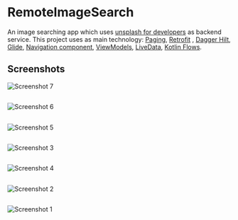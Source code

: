 # RemoteImageSearch

An image searching app which uses [unsplash for developers](https://api.unsplash.com/) as backend
service. This project uses as main
technology: [Paging](https://developer.android.com/topic/libraries/architecture/paging/v3-overview),
[Retrofit](https://square.github.io/retrofit/)
, [Dagger Hilt](https://developer.android.com/training/dependency-injection/hilt-android),
[Glide](https://github.com/bumptech/glide),
[Navigation component](https://developer.android.com/guide/navigation/navigation-getting-started),
[ViewModels](https://developer.android.com/topic/libraries/architecture/viewmodel),
[LiveData](https://developer.android.com/topic/libraries/architecture/livedata),
[Kotlin Flows](https://developer.android.com/kotlin/flow).

## Screenshots

![Screenshot 7](/screenshots/device-2021-11-12-151237.png)

##

![Screenshot 6](/screenshots/device-2021-11-12-151222.png)

##

![Screenshot 5](/screenshots/device-2021-11-12-151138.png)

##

![Screenshot 3](/screenshots/device-2021-11-12-143904.png)

##

![Screenshot 4](/screenshots/device-2021-11-12-150341.png)

##

![Screenshot 2](/screenshots/device-2021-11-12-143839.png)

##

![Screenshot 1](/screenshots/device-2021-11-12-143646.png)
